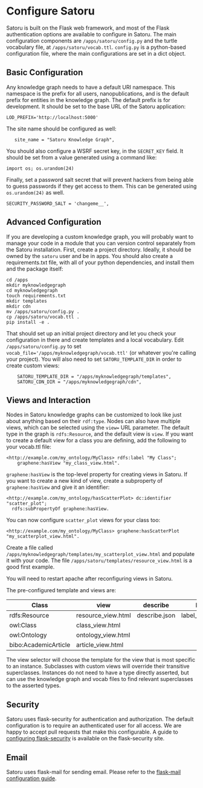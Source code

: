 # Configure Satoru

Satoru is built on the Flask web framework, and most of the Flask authentication options are available to configure in Satoru.
The main configuration components are `/apps/satoru/config.py` and the turtle vocabulary file, at `/apps/satoru/vocab.ttl`.
`config.py` is a python-based configuration file, where the main configurations are set in a dict object.

## Basic Configuration

Any knowledge graph needs to have a default URI namespace.
This namespace is the prefix for all users, nanopublications, and is the default prefix for entities in the knowledge graph.
The default prefix is for development. It should be set to the base URL of the Satoru application:

```
LOD_PREFIX='http://localhost:5000'
```

The site name should be configured as well:

```
   site_name = "Satoru Knowledge Graph",
```

You should also configure a WSRF secret key, in the `SECRET_KEY` field.
It should be set from a value generated using a command like:

```
import os; os.urandom(24)
```

Finally, set a password salt secret that will prevent hackers from being able to guess passwords if they get access to them.
This can be generated using `os.urandom(24)` as well.

```
SECURITY_PASSWORD_SALT = 'changeme__',
```

## Advanced Configuration

If you are developing a custom knowledge graph, you will probably want to manage your code in a module that you can version control separately from the Satoru installation.
First, create a project directory.
Ideally, it should be owned by the `satoru` user and be in apps. 
You should also create a requirements.txt file, with all of your python dependencies, and install them and the package itself:

```
cd /apps
mkdir myknowledgegraph
cd myknowledgegraph
touch requirements.txt
mkdir templates
mkdir cdn
mv /apps/satoru/config.py .
cp /apps/satoru/vocab.ttl .
pip install -e .
```

That should set up an initial project directory and let you check your configuration in there and create templates and a local vocabulary.
Edit `/apps/satoru/config.py` to set `vocab_file='/apps/myknowledgegraph/vocab.ttl'` (or whatever you're calling your project).
You will also need to set `SATORU_TEMPLATE_DIR` in order to create custom views:

```
    SATORU_TEMPLATE_DIR = "/apps/myknowledgegraph/templates",
    SATORU_CDN_DIR = "/apps/myknowledgegraph/cdn",
```

## Views and Interaction

Nodes in Satoru knowledge graphs can be customized to look like just about anything based on their `rdf:type`.
Nodes can also have multiple views, which can be selected using the `view=` URL parameter. 
The default type in the graph is `rdfs:Resource`, and the default view is `view`.
If you want to create a default view for a class you are defining, add the following to your vocab.ttl file:

```
<http://example.com/my_ontology/MyClass> rdfs:label "My Class";
    graphene:hasView "my_class_view.html".
```

`graphene:hasView` is the top-level property for creating views in Satoru.
If you want to create a new kind of view, create a subproperty of `graphene:hasView` and give it an identifier:

```
<http://example.com/my_ontology/hasScatterPlot> dc:identifier "scatter_plot";
  rdfs:subPropertyOf graphene:hasView.
```

You can now configure `scatter_plot` views for your class too:

```
<http://example.com/my_ontology/MyClass> graphene:hasScatterPlot "my_scatterplot_view.html".
```

Create a file called `/apps/myknowledgegraph/templates/my_scatterplot_view.html` and populate it with your code.
The file `/apps/satoru/templates/resource_view.html` is a good first example.

You will need to restart apache after reconfiguring views in Satoru.

The pre-configured template and views are:

| Class | view | describe | label | nanopublications | related |
| ----- | ---- | -------- | ----- | ---------------- | ------- |
|rdfs:Resource | resource_view.html | describe.json | label_view.html | nanopublications.json | related.json |
|owl:Class | class_view.html |
|owl:Ontology | ontology_view.html |
|bibo:AcademicArticle | article_view.html |

The view selector will choose the template for the view that is most specific to an instance.
Subclasses with custom views will override their transitive superclasses.
Instances do not need to have a type directly asserted, but can use the knowledge graph and vocab files to find relevant superclasses to the asserted types.

## Security
Satoru uses flask-security for authentication and authorization. 
The default configuration is to require an authenticated user for all access.
We are happy to accept pull requests that make this configurable. 
A guide to [configuring flask-security](https://pythonhosted.org/Flask-Security/configuration.html) is available on the flask-security site.

## Email
Satoru uses flask-mail for sending email. Please refer to the [flask-mail configuration guide](https://pythonhosted.org/Flask-Mail/).

